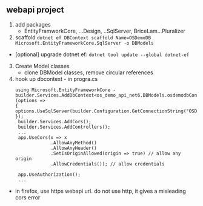 ## webapi project

1. add packages
    - EntityFramworkCore, ...Design, ..SqlServer, BriceLam...Pluralizer
2. scaffold
   `dotnet ef DBContext scaffold Name=OSDemoDB Microsoft.EntityFrameworkCore.SqlServer -o DBModels`

-   [optional] upgrade dotnet ef: `dotnet tool update --global dotnet-ef`

3. Create Model classes
    - clone DBModel classes, remove circular references
4. hook up dbcontext - in progra.cs
   ``` 
   using Microsoft.EntityFrameworkCore - builder.Services.AddDbContext<os_demo_api_net6.DBModels.osdemodbContext>(options =>
   {
   options.UseSqlServer(builder.Configuration.GetConnectionString("OSDemoDB"));
   });
    builder.Services.AddCors();
    builder.Services.AddControllers();
    ...
    app.UseCors(x => x
                .AllowAnyMethod()
                .AllowAnyHeader()
                .SetIsOriginAllowed(origin => true) // allow any origin
                .AllowCredentials()); // allow credentials

    app.UseAuthorization();
    ...
    ```
* in firefox, use https webapi url. do not use http, it gives a misleading cors error
